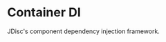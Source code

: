 <!-- Copyright 2017 Yahoo Holdings. Licensed under the terms of the Apache 2.0 license. See LICENSE in the project root. -->
# Container DI

JDisc's component dependency injection framework.
